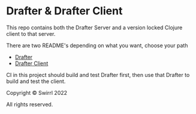 # Drafter & Drafter Client

This repo contains both the Drafter Server and a version locked
Clojure client to that server.

There are two README's depending on what you want, choose your path

- [Drafter](/drafter/README.md)
- [Drafter Client](/drafter-client/README.md)

CI in this project should build and test Drafter first, then use that
Drafter to build and test the client.

Copyright © Swirrl 2022

All rights reserved.
